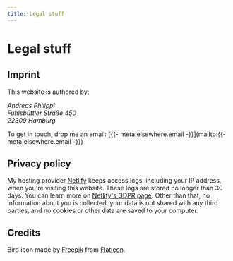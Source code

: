 ```yaml
---
title: Legal stuff
---
```


# Legal stuff

## Imprint

This website is authored by:

<address>
  Andreas Philippi<br/>
  Fuhlsbüttler Straße 450<br/>
  22309 Hamburg
</address>

To get in touch, drop me an email: [{{- meta.elsewhere.email -}}](mailto:{{- meta.elsewhere.email -}})

## Privacy policy

My hosting provider [Netlify](https://netlify.com) keeps access logs, including your IP address, when you're visiting this website. These logs are stored no longer than 30 days. You can learn more on [Netlify's GDPR page](https://www.netlify.com/gdpr/). Other than that, no information about you is collected, your data is not shared with any third parties, and no cookies or other data are saved to your computer.

## Credits

Bird icon made by [Freepik](https://www.freepik.com) from [Flaticon](https://www.flaticon.com).
